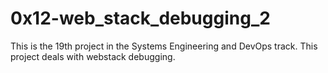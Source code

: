 # 0x12-web_stack_debugging_2

This is the 19th project in the Systems Engineering and DevOps track. This project deals with webstack debugging.
